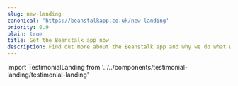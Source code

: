 ```yaml
---
slug: new-landing
canonical: 'https://beanstalkapp.co.uk/new-landing'
priority: 0.9
plain: true
title: Get the Beanstalk app now
description: Find out more about the Beanstalk app and why we do what we do.
---
```


import TestimonialLanding from '../../components/testimonial-landing/testimonial-landing'

<TestimonialLanding/>